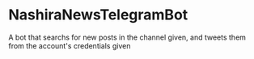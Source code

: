 # NashiraNewsTelegramBot
A bot that searchs for new posts in the channel given, and tweets them from the account's credentials given
